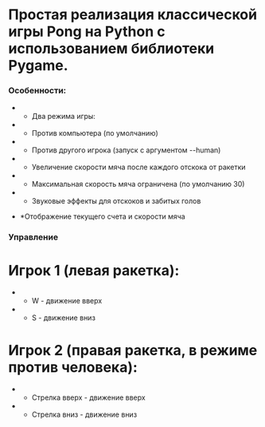
# Простая реализация классической игры Pong на Python с использованием библиотеки Pygame.

### Особенности:
* * Два режима игры:
* * Против компьютера (по умолчанию)

* * Против другого игрока (запуск с аргументом --human)

* * Увеличение скорости мяча после каждого отскока от ракетки

* * Максимальная скорость мяча ограничена (по умолчанию 30)

* * Звуковые эффекты для отскоков и забитых голов

* *Отображение текущего счета и скорости мяча

### Управление
# Игрок 1 (левая ракетка):
* * W - движение вверх

* * S - движение вниз

# Игрок 2 (правая ракетка, в режиме против человека):
* * Стрелка вверх - движение вверх

* * Стрелка вниз - движение вниз
